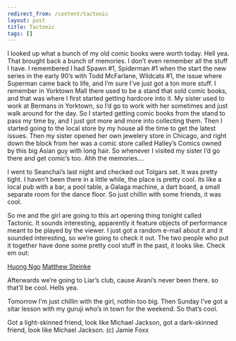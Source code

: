 ```yaml
---
redirect_from: /content/tactonic
layout: post
title: Tactonic
tags: []
---
```

I looked up what a bunch of my old comic books were worth today. Hell yea. That brought back a bunch of memories. I don’t even remember all the stuff I have. I remembered I had Spawn #1, Spiderman #1 when the start the new series in the early 90’s with Todd McFarlane, Wildcats #1, the issue where Superman came back to life, and I’m sure I’ve just got a ton more stuff. I remember in Yorktown Mall there used to be a stand that sold comic books, and that was where I first started getting hardcore into it. My sister used to work at Bermans in Yorktown, so I’d go to work with her sometimes and just walk around for the day. So I started getting comic books from the stand to pass my time by, and I just got more and more into collecting them. Then I started going to the local store by my house all the time to get the latest issues. Then my sister opened her own jewelery store in Chicago, and right down the block from her was a comic store called Halley’s Comics owned by this big Asian guy with long hair. So whenever I visited my sister I’d go there and get comic’s too. Ahh the memories....

I went to Seanchai’s last night and checked out Tolgars set. It was pretty tight. I haven’t been there in a little while, the place is pretty cool. its like a local pub with a bar, a pool table, a Galaga machine, a dart board, a small separate room for the dance floor. So just chillin with some friends, it was cool.

So me and the girl are going to this art opening thing tonight called Tactonic. It sounds interesting, apparently it feature objects of performance meant to be played by the viewer. I just got a random e-mail about it and it sounded interesting, so we’re going to check it out. The two people who put it together have done some pretty cool stuff in the past, it looks like. Check em out:

[Huong Ngo](http://www.huongngo.com/)
[Matthew Steinke](http://www.matthewsteinke.com/)

Afterwards we’re going to Liar’s club, cause Avani’s never been there. so that’ll be cool. Hells yea.

Tomorrow I’m just chillin with the girl, nothin too big. Then Sunday I’ve got a sitar lesson with my guruji who’s in town for the weekend. So that’s cool.

Got a light-skinned friend, look like Michael Jackson, got a dark-skinned friend, look like Michael Jackson. (c) Jamie Foxx
